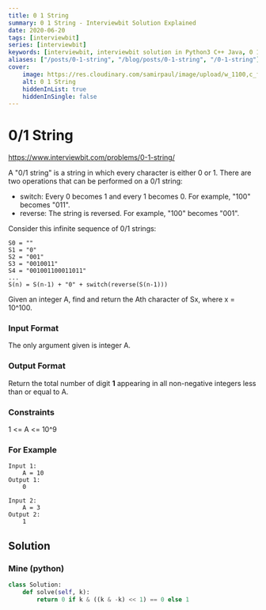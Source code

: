 ```yaml
---
title: 0 1 String
summary: 0 1 String - Interviewbit Solution Explained
date: 2020-06-20
tags: [interviewbit]
series: [interviewbit]
keywords: [interviewbit, interviewbit solution in Python3 C++ Java, 0 1 String solution]
aliases: ["/posts/0-1-string", "/blog/posts/0-1-string", "/0-1-string"]
cover:
    image: https://res.cloudinary.com/samirpaul/image/upload/w_1100,c_fit,co_rgb:FFFFFF,l_text:Arial_70_bold:0 1 String - Solution Explained/problem-solving.webp
    alt: 0 1 String
    hiddenInList: true
    hiddenInSingle: false
---
```


# 0/1 String

https://www.interviewbit.com/problems/0-1-string/

A "0/1 string" is a string in which every character is either 0 or 1.
There are two operations that can be performed on a 0/1 string:

* switch: Every 0 becomes 1 and every 1 becomes 0. For example, "100" becomes "011".
* reverse: The string is reversed. For example, "100" becomes "001".

Consider this infinite sequence of 0/1 strings:

```
S0 = ""
S1 = "0"
S2 = "001"
S3 = "0010011"
S4 = "001001100011011"
...
S(n) = S(n-1) + "0" + switch(reverse(S(n-1)))
```

Given an integer A,
find and return the Ath character of Sx, where x = 10^100.

### Input Format

The only argument given is integer A.

### Output Format

Return the total number of digit **1** appearing in all non-negative integers less than or equal to A.

### Constraints

1 <= A <= 10^9

### For Example

```
Input 1:
    A = 10
Output 1:
    0

Input 2:
    A = 3
Output 2:
    1
```

## Solution

### Mine (python)
```python
class Solution:
    def solve(self, k):
        return 0 if k & ((k & -k) << 1) == 0 else 1
````
